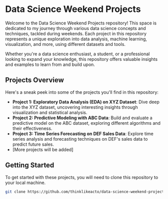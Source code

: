 # Data Science Weekend Projects

Welcome to the Data Science Weekend Projects repository! This space is dedicated to my journey through various data science concepts and techniques, tackled during weekends. Each project in this repository represents a unique exploration into data analysis, machine learning, visualization, and more, using different datasets and tools.

Whether you're a data science enthusiast, a student, or a professional looking to expand your knowledge, this repository offers valuable insights and examples to learn from and build upon.

## Projects Overview

Here's a sneak peek into some of the projects you'll find in this repository:

- **Project 1: Exploratory Data Analysis (EDA) on XYZ Dataset**: Dive deep into the XYZ dataset, uncovering interesting insights through visualization and statistical analysis.
- **Project 2: Predictive Modeling with ABC Data**: Build and evaluate a predictive model on the ABC dataset, exploring different algorithms and their effectiveness.
- **Project 3: Time Series Forecasting on DEF Sales Data**: Explore time series analysis and forecasting techniques on DEF's sales data to predict future sales.
- [More projects will be added]

## Getting Started

To get started with these projects, you will need to clone this repository to your local machine.

```bash
git clone https://github.com/thinklikeacto/data-science-weekend-projects.git

